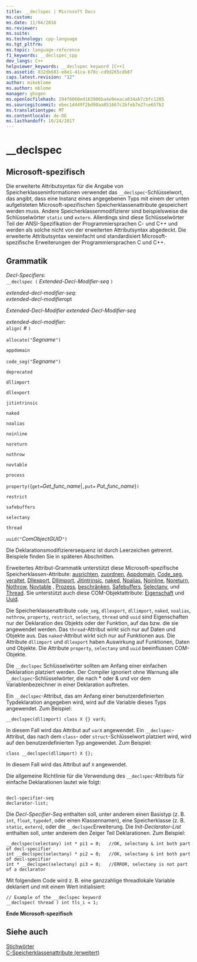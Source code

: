 ```yaml
---
title: __declspec | Microsoft Docs
ms.custom: 
ms.date: 11/04/2016
ms.reviewer: 
ms.suite: 
ms.technology: cpp-language
ms.tgt_pltfrm: 
ms.topic: language-reference
f1_keywords: __declspec_cpp
dev_langs: C++
helpviewer_keywords: __declspec keyword [C++]
ms.assetid: 832db681-e8e1-41ca-b78c-cd9d265cdb87
caps.latest.revision: "12"
author: mikeblome
ms.author: mblome
manager: ghogen
ms.openlocfilehash: 294f6060ed163906ba4e9eeaca034ab7cbfc1205
ms.sourcegitcommit: ebec1d449f2bd98aa851667c2bfeb7e27ce657b2
ms.translationtype: MT
ms.contentlocale: de-DE
ms.lasthandoff: 10/24/2017
---
```

# <a name="declspec"></a>__declspec
## <a name="microsoft-specific"></a>Microsoft-spezifisch  
 Die erweiterte Attributsyntax für die Angabe von Speicherklasseninformationen verwendet das `__declspec`-Schlüsselwort, das angibt, dass eine Instanz eines angegebenen Typs mit einem der unten aufgelisteten Microsoft-spezifischen Speicherklassenattribute gespeichert werden muss. Andere Speicherklassenmodifizierer sind beispielsweise die Schlüsselwörter `static` und `extern`. Allerdings sind diese Schlüsselwörter Teil der ANSI-Spezifikation der Programmiersprachen C- und C++ und werden als solche nicht von der erweiterten Attributsyntax abgedeckt. Die erweiterte Attributsyntax vereinfacht und standardisiert Microsoft-spezifische Erweiterungen der Programmiersprachen C und C++.  
  
## <a name="grammar"></a>Grammatik  
 *Decl-Specifiers*:  
 `__declspec (`  *Extended-Decl-Modifier-seq*  `)`  
  
 *extended-decl-modifier-seq*:  
 *extended-decl-modifier*opt  
  
 *Extended-Decl-Modifier extended-Decl-Modifier-seq*  
  
 *extended-decl-modifier*:  
 `align(` *#* `)`  
  
 `allocate("`*Segname*`")`  
  
 `appdomain`  
  
 `code_seg("`*Segname*`")`  
  
 `deprecated`  
  
 `dllimport`  
  
 `dllexport`  
  
 `jitintrinsic`  
  
 `naked`  
  
 `noalias`  
  
 `noinline`  
  
 `noreturn`  
  
 `nothrow`  
  
 `novtable`  
  
 `process`  
  
 `property(`{`get=`*Get_func_name*&#124;`,put=` *Put_func_name*}`)`  
  
 `restrict`  
  
 `safebuffers`  
  
 `selectany`  
  
 `thread`  
  
 `uuid("`*ComObjectGUID*`")`  
  
 Die Deklarationsmodifizierersequenz ist durch Leerzeichen getrennt. Beispiele finden Sie in späteren Abschnitten.  
  
 Erweitertes Attribut-Grammatik unterstützt diese Microsoft-spezifische Speicherklassen-Attribute: [ausrichten](../cpp/align-cpp.md), [zuordnen](../cpp/allocate.md), [Appdomain](../cpp/appdomain.md), [Code_seg](../cpp/code-seg-declspec.md), [veraltet](../cpp/deprecated-cpp.md), [Dllexport](../cpp/dllexport-dllimport.md), [Dllimport](../cpp/dllexport-dllimport.md), [Jitintrinsic](../cpp/jitintrinsic.md), [naked](../cpp/naked-cpp.md), [Noalias](../cpp/noalias.md), [Noinline](../cpp/noinline.md), [Noreturn](../cpp/noreturn.md), [Nothrow](../cpp/nothrow-cpp.md), [Novtable](../cpp/novtable.md) , [Prozess](../cpp/process.md), [beschränken](../cpp/restrict.md), [Safebuffers](../cpp/safebuffers.md), [Selectany](../cpp/selectany.md), und [Thread](../cpp/thread.md). Sie unterstützt auch diese COM-Objektattribute: [Eigenschaft](../cpp/property-cpp.md) und [Uuid](../cpp/uuid-cpp.md).  
  
 Die Speicherklassenattribute `code_seg`, `dllexport`, `dllimport`, `naked`, `noalias`, `nothrow`, `property`, `restrict`, `selectany`, `thread` und `uuid` sind Eigenschaften nur der Deklaration des Objekts oder der Funktion, auf das bzw. die sie angewendet werden. Das `thread`-Attribut wirkt sich nur auf Daten und Objekte aus. Das `naked`-Attribut wirkt sich nur auf Funktionen aus. Die Attribute `dllimport` und `dllexport` haben Auswirkung auf Funktionen, Daten und Objekte. Die Attribute `property`, `selectany` und `uuid` beeinflussen COM-Objekte.  
  
 Die `__declspec` Schlüsselwörter sollten am Anfang einer einfachen Deklaration platziert werden. Der Compiler ignoriert ohne Warnung alle `__declspec`-Schlüsselwörter, die nach * oder & und vor dem Variablenbezeichner in einer Deklaration auftreten.  
  
 Ein `__declspec`-Attribut, das am Anfang einer benutzerdefinierten Typdeklaration angegeben wird, wird auf die Variable dieses Typs angewendet. Zum Beispiel:  
  
```  
__declspec(dllimport) class X {} varX;  
```  
  
 In diesem Fall wird das Attribut auf `varX` angewendet. Ein `__declspec`-Attribut, das nach dem `class`- oder `struct`-Schlüsselwort platziert wird, wird auf den benutzerdefinierten Typ angewendet. Zum Beispiel:  
  
```  
class __declspec(dllimport) X {};  
```  
  
 In diesem Fall wird das Attribut auf `X` angewendet.  
  
 Die allgemeine Richtlinie für die Verwendung des `__declspec`-Attributs für einfache Deklarationen lautet wie folgt:  
  
```  
  
decl-specifier-seq  
declarator-list;  
```  
  
 Die *Decl-Specifier-Seq* enthalten soll, unter anderem einen Basistyp (z. B. `int`, `float`, `typedef`, oder einen Klassennamen), eine Speicherklasse (z. B. `static`, `extern`), oder die `__declspec`Erweiterung. Die *Init-Declarator-List* enthalten soll, unter anderem den Zeiger Teil Deklarationen. Zum Beispiel:  
  
```  
__declspec(selectany) int * pi1 = 0;   //OK, selectany & int both part of decl-specifier  
int __declspec(selectany) * pi2 = 0;   //OK, selectany & int both part of decl-specifier  
int * __declspec(selectany) pi3 = 0;   //ERROR, selectany is not part of a declarator  
```  
  
 Mit folgendem Code wird z. B. eine ganzzahlige threadlokale Variable deklariert und mit einem Wert initialisiert:  
  
```  
// Example of the __declspec keyword  
__declspec( thread ) int tls_i = 1;  
```  
  
**Ende Microsoft-spezifisch**  
  
## <a name="see-also"></a>Siehe auch  
 [Stichwörter](../cpp/keywords-cpp.md)   
 [C-Speicherklassenattribute (erweitert)](../c-language/c-extended-storage-class-attributes.md)